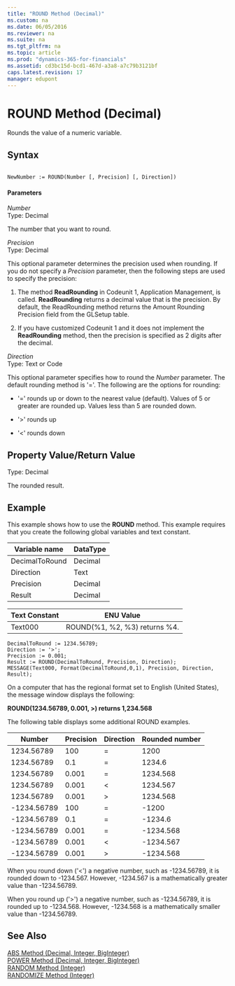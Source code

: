 ```yaml
---
title: "ROUND Method (Decimal)"
ms.custom: na
ms.date: 06/05/2016
ms.reviewer: na
ms.suite: na
ms.tgt_pltfrm: na
ms.topic: article
ms.prod: "dynamics-365-for-financials"
ms.assetid: cd3bc15d-bcd1-467d-a3a8-a7c79b3121bf
caps.latest.revision: 17
manager: edupont
---
```

# ROUND Method (Decimal)
Rounds the value of a numeric variable.  

## Syntax  

```  

NewNumber := ROUND(Number [, Precision] [, Direction])  
```  

#### Parameters  
 *Number*  
 Type: Decimal  

 The number that you want to round.  

 *Precision*  
 Type: Decimal  

 This optional parameter determines the precision used when rounding. If you do not specify a *Precision* parameter, then the following steps are used to specify the precision:  

1.  The method **ReadRounding** in Codeunit 1, Application Management, is called. **ReadRounding** returns a decimal value that is the precision. By default, the ReadRounding method returns the Amount Rounding Precision field from the GLSetup table.  

2.  If you have customized Codeunit 1 and it does not implement the **ReadRounding** method, then the precision is specified as 2 digits after the decimal.  

 *Direction*  
 Type: Text or Code  

 This optional parameter specifies how to round the *Number* parameter. The default rounding method is '='. The following are the options for rounding:  

-   '=' rounds up or down to the nearest value \(default\). Values of 5 or greater are rounded up. Values less than 5 are rounded down.  

-   '>' rounds up  

-   '\<' rounds down  

## Property Value/Return Value  
 Type: Decimal  

 The rounded result.  

## Example  
 This example shows how to use the **ROUND** method. This example requires that you create the following global variables and text constant.  

|Variable name|DataType|  
|-------------------|--------------|  
|DecimalToRound|Decimal|  
|Direction|Text|  
|Precision|Decimal|  
|Result|Decimal|  

|Text Constant|ENU Value|  
|-------------------|---------------|  
|Text000|ROUND\(%1, %2, %3\) returns %4.|  

```  
DecimalToRound := 1234.56789;  
Direction := '>';  
Precision := 0.001;  
Result := ROUND(DecimalToRound, Precision, Direction);  
MESSAGE(Text000, Format(DecimalToRound,0,1), Precision, Direction, Result);  
```  

 On a computer that has the regional format set to English \(United States\), the message window displays the following:  

 **ROUND\(1234.56789, 0.001, >\) returns 1,234.568**  

 The following table displays some additional ROUND examples.  

|Number|Precision|Direction|Rounded number|  
|------------|---------------|---------------|--------------------|  
|1234.56789|100|=|1200|  
|1234.56789|0.1|=|1234.6|  
|1234.56789|0.001|=|1234.568|  
|1234.56789|0.001|\<|1234.567|  
|1234.56789|0.001|>|1234.568|  
|-1234.56789|100|=|-1200|  
|-1234.56789|0.1|=|-1234.6|  
|-1234.56789|0.001|=|-1234.568|  
|-1234.56789|0.001|\<|-1234.567|  
|-1234.56789|0.001|>|-1234.568|  

 When you round down \('\<'\) a negative number, such as -1234.56789, it is rounded down to -1234.567. However, -1234.567 is a mathematically greater value than -1234.56789.  

 When you round up \('>'\) a negative number, such as -1234.56789, it is rounded up to -1234.568. However, -1234.568 is a mathematically smaller value than -1234.56789.  

## See Also  
 [ABS Method \(Decimal, Integer, BigInteger\)](devenv-ABS-Method-Decimal-Integer-BigInteger.md)   
 [POWER Method \(Decimal, Integer, BigInteger\)](devenv-POWER-Method-Decimal-Integer-BigInteger.md)   
 [RANDOM Method \(Integer\)](devenv-RANDOM-Method-Integer.md)   
 [RANDOMIZE Method \(Integer\)](devenv-RANDOMIZE-Method-Integer.md)
